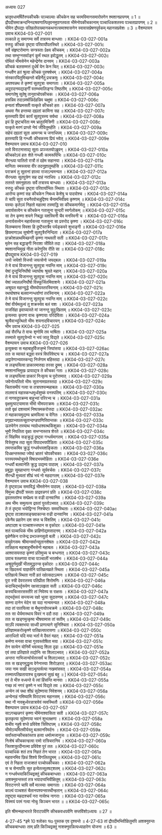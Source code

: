 अध्यायः 027

भ्रातृवधामर्षितैरुपकीचकैः पाञ्चाल्याः कीचकेन सह चरमविमानसमारोपणेन श्मशानप्रापणम् ॥ 1 ॥ द्रौपदीसमाक्रन्दनिनदश्रवणात्पितृवनमुपागतवता भीमेनोपकीचकानाम् पञ्चाधिकशतस्य पञ्चताप्रापणम् ॥ 2 ॥ भीमेन द्रौपद्याः पतिव्रतोपाख्यानकथनात्समाश्वासनेन स्वावासप्रेषणपूर्वकम् महानसप्रवेशः ॥ 3 ॥
वैशम्पायन उवाच 	KK04-03-027-001  
तत्काले तु समागम्य सर्वे तत्रास्य बान्धवाः ।	KK04-03-027-001a  
रुरुदुः कीचकं दृष्ट्वा परिवार्योपतस्थिरे ॥ 	KK04-03-027-001c  
सर्वे संहृष्टरोमाणः सन्त्रस्ताः प्रेक्ष्य कीचकम् ।	KK04-03-027-002a  
तथा सम्भुग्नसर्वाङ्गं कूर्मं स्थल इवोद्धृतम् ॥ 	KK04-03-027-002c  
पोथितं भीमसेनेन महेन्द्रेणेव दानवम् ।	KK04-03-027-003a  
कीचकं बलसम्मत्तं दुर्धर्षं येन केन चित् ॥	KK04-03-027-003c  
गन्धर्वेण हतं श्रुत्वा कीचकं पुरुषर्षभम् ।	KK04-03-027-004a  
संस्कारयितुमिच्छन्तो बहिर्नेतुं प्रचक्रमुः ॥	KK04-03-027-004c  
अपश्यन्नथ ते कृष्णां सूतपुत्राः समागताः ।	KK04-03-027-005a  
अदूरादनवद्याङ्गीं स्तम्भमालिङ्ग्य तिष्ठतीम् ॥	KK04-03-027-005c  
समागतेषु सूतेषु तानुवाचोपकीचकः ।	KK04-03-027-006a  
हसन्निव तदाऽमर्षान्निर्दहन्निव चक्षुषा ॥ 	KK04-03-027-006c  
हन्यतां शीघ्रमसती यत्कृते कीचको हतः ।	KK04-03-027-007a  
अथवा नैव हन्तव्या दह्यतां कामिना सह ॥ 	KK04-03-027-007c  
मृतस्यापि प्रियं कार्यं सूतपुत्रस्य सर्वथा ।	KK04-03-027-008a  
इयं हि दुष्टचरिता मम भ्रातुरमित्रिणी ॥ 	KK04-03-027-008c  
यत्कृते मरणं प्राप्तो नेयं जीवितुमर्हति ।	KK04-03-027-009a  
सहेयं दह्यतां सूता आमन्त्र्य च जनाधिपम् ।	KK04-03-027-009c  
हतस्यापि हि गन्धर्वैः कीचकस्य प्रियं भवेत् ॥	KK04-03-027-009e  
वैशम्पायन उवाच 	KK04-03-027-010  
ततो विराटमासाद्य सूताः प्राञ्जलयोऽब्रुवन् ।	KK04-03-027-010a  
कीचकोऽयं हतः शेते गन्धर्वैः कामरूपिभिः ॥ 	KK04-03-027-010c  
सैरन्ध्र्या घातितो रात्रौ तं दहेम सहानया ।	KK04-03-027-011a  
मानिताः स्मस्त्वया वीर तदनुज्ञातुमर्हसि ॥ 	KK04-03-027-011c  
पराक्रमं तु सूतानां ज्ञात्वा राजाऽन्वमन्यत ।	KK04-03-027-012a  
सैरन्ध्र्याः सूतपुत्रेण सह दाहं नराधिपः ॥ 	KK04-03-027-012c  
ततस्ते समनुज्ञाताः सर्वे तत्रास्य बान्धवाः ।	KK04-03-027-013a  
रुरुदुः कीचकं दृष्ट्वा परिवार्याभितः स्थिताः ॥ 	KK04-03-027-013c  
आरोप्य कृष्णां सह कीचकेन निबध्य केशेषु च पादयोश्च ।	KK04-03-027-014a  
ते चापि सूता वचनैरवोचन्नुद्दिश्य चैनामभिवीक्ष्य कृष्णाम् ॥ 	KK04-03-027-014c  
यस्याः कृतेऽयं निहतो महात्मा तस्माद्धि सा कीचकमार्गमेतु ।	KK04-03-027-015a  
अवार्यसत्वेन च कीचकेन गतासुना सुन्दरी स्वर्गलोकम् ॥	KK04-03-027-015c  
सा तेन कृष्णा शयने निबद्धा यशस्विनी चैव मनस्विनी च ।	KK04-03-027-016a  
अनार्यसत्त्वेन महार्यसत्त्वा गतासुना सा प्ररुरोद कृष्णा ।	KK04-03-027-016c  
विलम्बमाना विवशा हि दुष्टैस्तत्रैव पर्यङ्कवरे शुभाङ्गी ॥ 	KK04-03-027-016e  
ह्रियमाणाऽथ सुश्रोणी सूतपुत्रैरनिन्दिता ।	KK04-03-027-017a  
प्राक्रोशन्नाथमिच्छन्ती कृष्णा नाथवती सती ॥ 	KK04-03-027-017c  
मृतेन सह बद्धाङ्गी निराशा जीविते तदा ।	KK04-03-027-018a  
श्मशानाभिमुखं नीता करेणुरिव रौति सा ॥ 	KK04-03-027-018c  
द्रौपद्युवाच 	KK04-03-027-019  
जयो जयेशो विजयो जयत्सेनो जयद्बलः ।	KK04-03-027-019a  
ते मे वाचं विजानन्तु सूतपुत्रा नयन्ति माम् ॥ 	KK04-03-027-019c  
येषां दुन्दुभिनिर्घोषो ज्याघोषः श्रूयते महान् ।	KK04-03-027-020a  
ते मे वाचं विजानन्तु सूतपुत्रा नयन्ति माम् ॥ 	KK04-03-027-020c  
येषां ज्यातलनिर्घोषो विस्फूर्जितमिवाशनेः ।	KK04-03-027-021a  
अश्रूयत महान्युद्धे भीमघोपस्तरस्विनाम् ॥ 	KK04-03-027-021c  
रथघोषश्च बलवान्गन्धर्वाणां तरस्विनाम् ।	KK04-03-027-022a  
ते मे वाचं विजानन्तु सूतपुत्रा नयन्ति माम् ॥ 	KK04-03-027-022c  
येषां वीर्यमतुल्यं तु शक्रस्येव बलं यशः ।	KK04-03-027-023a  
राजसिंहा इवाग्र्यास्ते मां जानन्तु सुदुःखिताम् ॥ 	KK04-03-027-023c  
इत्यस्याः कृपणा वाचः कृष्णायाः परिदेविताः ।	KK04-03-027-024a  
श्रुत्वैवाभ्युत्थितो भीमः शयनादविचारयन् ॥ 	KK04-03-027-024c  
भीम उवाच 	KK04-03-027-025  
अहं सैरन्ध्रि ते वाचः शृणोमि तव भाषिताः ।	KK04-03-027-025a  
तस्मात्ते सूतपुत्रेभ्यो न भयं जातु विद्यते ॥ 	KK04-03-027-025c  
वैशम्पायन उवाच 	KK04-03-027-026  
इत्युक्त्वा स महाबाहुर्विजजृम्भे जिघांसया ॥ 	KK04-03-027-026ac  
ततः स व्यायतं बद्ध्वा वस्त्रं विपरिवेष्ट्य च ।	KK04-03-027-027a  
अद्वारेणाभ्यवस्कन्द्य निर्जगाम बहिस्तदा ॥ 	KK04-03-027-027c  
स लङ्घयित्वा प्राकारमारुह्य तरसा द्रुमम् ।	KK04-03-027-028a  
श्मशानाभिमुखः प्रायाद्यत्र ते कीचका गताः ॥	KK04-03-027-028c  
स लङ्घयित्वा प्राकारं निःसृत्य च पुरोत्तमात् ।	KK04-03-027-029a  
जवेनोत्पतितो भीमः सूतानामग्रतस्तदा ॥ 	KK04-03-027-029c  
चितासमीपं गत्वा स तत्रापश्यन्महाबलः ।	KK04-03-027-030a  
तालमात्रं महास्कन्धमूर्ध्वशुष्कं वनस्पतिम् ॥ 	KK04-03-027-030c  
तं नागवदुपक्रम्य बाहुभ्यां परिरभ्य च ।	KK04-03-027-031a  
वृक्षमुत्पाटयामास भीमो भीमपराक्रमः ॥ 	KK04-03-027-031c  
ततो वृक्षं दशव्यामं निष्पत्रमकरोत्तदा ॥	KK04-03-027-032ac  
तं महाकायमुद्यम्य भ्रामयित्वा च वेगितः ।	KK04-03-027-033a  
प्रगृह्याभ्यपतत्सूतान्दण्डपाणिरिवान्तकः ॥ 	KK04-03-027-033c  
ऊरुवेगेन तस्याथ न्यग्रोधाश्वत्थकिंशुकाः ।	KK04-03-027-034a  
भूमौ निपतिता वृक्षाः सभग्नास्तत्र शेरते ॥ 	KK04-03-027-034c  
तं सिंहमिव सङ्क्रुद्धं दृष्ट्वा गन्धर्वमागतम् ।	KK04-03-027-035a  
वित्रेसुश्च तदा सूता विपादभयपीडिताः ॥ 	KK04-03-027-035c  
तमन्तकमिव क्रुद्धं गन्धर्वभयशङ्किताः ।	KK04-03-027-036a  
दिधक्षन्तस्तथा ज्येष्ठं भ्रातरं चोपकीचकाः ।	KK04-03-027-036c  
परस्परमथोचुस्ते विषादभयमोहिताः ॥ 	KK04-03-027-036e  
गन्धर्वो बलवानेति क्रुद्ध उद्यम्य पादपम् ।	KK04-03-027-037a  
प्रबुद्धाः सुमहाभागा गन्धर्वाः सूर्यवर्चसः ।	KK04-03-027-037c  
सैरन्ध्री मुच्यतां शीघ्रं भयं नो महदागतम् ॥ 	KK04-03-027-037e  
वैशम्पायन उवाच 	KK04-03-027-038  
ते दृष्ट्वाऽथ समाविद्धं भीमसेनेन पादपम् ।	KK04-03-027-038a  
विमुच्य द्रौपदीं त्रस्ताः प्राद्रवन्नगरं प्रति ॥ 	KK04-03-027-038c  
द्रवतस्तांश्च सम्प्रेक्ष्य स वज्री दानवानिव ।	KK04-03-027-039a  
अथ भीमः समुत्पत्य द्रवतां पुरतोऽभवत् ॥	KK04-03-027-039c  
ते तं दृष्ट्वा भयोद्विग्ना निश्चेष्टाः समवस्थिताः ॥	KK04-03-027-040ac  
दृष्ट्वा ताञ्शतसङ्ख्याकान्स वज्री दानवानिव ।	KK04-03-027-041a  
एकेनैव प्रहारेण दश सप्त च विंशतिम् ।	KK04-03-027-041c  
अष्टादश च पञ्चाशज्जघान स वृकोदरः ॥	KK04-03-027-041e  
शतं पञ्चाधिकं भीमः प्राहिणोद्यमसादनम् ।	KK04-03-027-042a  
वृक्षेणैकेन राजेन्द्र प्रभञ्जनसुतो बली ।	KK04-03-027-042c  
वायुवेगसमः श्रीमान्सर्वान्सूतानशेषतः ॥ 	KK04-03-027-042e  
तान्निहत्य महाबाहुर्भीमसेनो महाबलः ।	KK04-03-027-043a  
आश्वासयत्तदा कृष्णां प्रतिमुच्य च बन्धनात् ॥	KK04-03-027-043c  
उवाच श्लक्ष्णया वाचा पाञ्चालीं भरतर्षभः ।	KK04-03-027-044a  
अश्रुपूर्णमुखीं भीतामुद्धरन्स वृकोदरः ॥	KK04-03-027-044c  
मा खिदस्त्वं याज्ञसेनि पातिव्रत्यव्रते स्थिता ।	KK04-03-027-045a  
पातिव्रत्ये स्थिता नारी व्रतं रक्षेत्सदाऽत्मनः ॥	KK04-03-027-045c  
पुरा स्त्री देवरातस्य पतिप्रीता शिरोमणिः ।	KK04-03-027-046a  
कदाचिद्भर्तृरूपेण रक्षसाऽपहृता सती ॥ 	KK04-03-027-046c  
कस्यचित्सरसस्तीरे तां निवेश्य स राक्षसः ।	KK04-03-027-047a  
तद्भर्तृरूपं सन्त्यज्य रक्षो भूत्वा सुदारुणम् ॥	KK04-03-027-047c  
साम्ना दानेन भेदेन सा यदा नान्वमन्यत ।	KK04-03-027-048a  
तदा तां पातयित्वा स मैथुनायोपचक्रमे ॥ 	KK04-03-027-048c  
ततः सा धैर्यमास्थाय विवरं न ददौ तदा ।	KK04-03-027-049a  
ततः स खड्गमुत्कृष्य भीषयामास तां सतीम् ॥	KK04-03-027-049c  
साऽपि त्यक्तभया साध्वी प्राणत्यागे सुनिश्चिता ।	KK04-03-027-050a  
प्रतिज्ञामकरोत्कृष्णे पातिव्रत्यपरायणा ॥	KK04-03-027-050c  
आराधितो यदि मया भर्ता मे दैवतं महत् ।	KK04-03-027-051a  
कर्मणा मनसा वाचा गुरवस्तोषिता मया ।	KK04-03-027-051c  
तेन सत्येन योनिर्मे भवत्वद्य शिला दृढा ॥	KK04-03-027-051e  
एवं तया प्रतिज्ञाते तद्योनिः सा शिलाऽभवत् ।	KK04-03-027-052a  
अन्तरा नाभिजान्वोर्यत्तत्सर्वं च शिलाऽभवत् ॥	KK04-03-027-052c  
ततः स खड्गमुद्धृत्य वेगेनास्याः शिरोऽहरत् ॥	KK04-03-027-053ac  
जया नाम सखी साऽभूत्पार्वत्या नखमांसवत् ।	KK04-03-027-054a  
तस्मात्पतिव्रतायाश्च दुःखमल्पं सुखं बहु ॥ ]	KK04-03-027-054c  
एवं ते भीरु वध्यन्ते ये त्वां हिंसन्ति मानवाः ।	KK04-03-027-055a  
गच्छ त्वं नगरं कृष्णे न भयं विद्यते तव ॥ 	KK04-03-027-055c  
अन्येन त्वं पथा शीघ्रं सुदेष्णाया निवेशनम् ।	KK04-03-027-056a  
अन्येनाहं गमिष्यामि विराटस्य महानसम् ।	KK04-03-027-056c  
यथा नौ नावबुध्येरन्रात्रावेवं व्यवस्थितौ ॥ 	KK04-03-027-056e  
वैशम्पायन उवाच 	KK04-03-027-057  
साऽगच्छन्नगरं कृष्णा भीमेनाश्वासिता सती ॥	KK04-03-027-057c  
कृतकृत्या सुदेष्णाया भवनं शुभलक्षणा ।	KK04-03-027-058a  
शचीव नहुषे शप्ते प्रविवेश त्रिविष्टपम् ॥	KK04-03-027-058c  
भीमोऽप्यमितवीर्यस्तु बलवानरिमर्दनः ।	KK04-03-027-059a  
सर्वांस्तान्कीचकांस्तत्र हत्वा धर्मात्मजानुजः ॥	KK04-03-027-059c  
निःशेषं कीचकान्हत्वा रामो रात्रिचरानिव ।	KK04-03-027-060a  
जितशत्रुरदीनात्मा प्रविवेश पुरं ततः ॥ 	KK04-03-027-060c  
पञ्चाधिकं शतं तत्र निहतं तेन भारत ।	KK04-03-027-061a  
महावनमिव छिन्नं शिश्ये विगलितद्रुमम् ॥ 	KK04-03-027-061c  
एवं ते निहता राजञ्शतं पञ्चोपकीचकाः ।	KK04-03-027-062a  
स च सेनापतिः सूत इत्येतत्सूतषट्शतम् ॥	KK04-03-027-062c  
न गन्धर्वभयाकिञ्चिद्वक्तुं कीचकबान्धवाः ।	KK04-03-027-063a  
अशक्नुवन्तस्तां तत्र भयादप्यभिवीक्षितुम् ॥ 	KK04-03-027-063c  
विराटनगरे चापि सर्वे मात्स्याः समागताः ।	KK04-03-027-064a  
काल्यं पञ्चशतं चैतानपश्यन्सारथीन्हतान् ॥ 	KK04-03-027-064c  
तद्दृष्ट्वा महदाश्चर्यं नरा नार्यश्च नागराः ।	KK04-03-027-065a  
विस्मयं परमं गत्वा नोचुः किञ्चन भारत ॥ ॥	KK04-03-027-065c  

इति श्रीमन्महाभारते विराटपर्वणि कीचकवधपर्वणि सप्तविंशोऽध्यायः ॥ 27 ॥

4-27-45 *इमे 10 श्लोकाः घo पुस्तक एव दृश्यन्ते ॥ 4-27-63 तां द्रौपदीमभिवीक्षितुमपि अशक्नुवन्तः कीचकबान्धवाः ताम् प्रति किञ्चिद्वक्तुं नाशक्नुवन्नित्यध्याहारेण योजना ॥ 63 ॥
